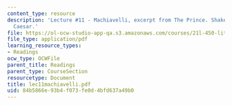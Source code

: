 ```yaml
---
content_type: resource
description: 'Lecture #11 - Machiavelli, excerpt from The Prince. Shakespeare, Julius
  Caesar.'
file: https://ol-ocw-studio-app-qa.s3.amazonaws.com/courses/21l-450-literature-and-ethical-values-fall-2002/84b5866e93b4f073fe0d4bfd637a49b0_lec11machiavelli.pdf
file_type: application/pdf
learning_resource_types:
- Readings
ocw_type: OCWFile
parent_title: Readings
parent_type: CourseSection
resourcetype: Document
title: lec11machiavelli.pdf
uid: 84b5866e-93b4-f073-fe0d-4bfd637a49b0
---
```

